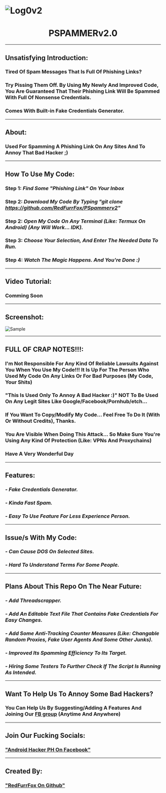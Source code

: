 # ![Log0v2](https://user-images.githubusercontent.com/80197308/153523663-6f87fbca-187f-43d8-a750-d9ee2cf02f0e.png)

# <h1 align="center">PSPAMMERv2.0

---

## Unsatisfying Introduction:

### Tired Of Spam Messages That Is Full Of Phishing Links?
### Try Pissing Them Off. By Using My Newly And Improved Code, You Are Guaranteed That Their Phishing Link Will Be Spammed With Full Of Nonsense Credentials.
### Comes With Built-in Fake Credentials Generator.

---
## About:
### Used For Spamming A Phishing Link On Any Sites And To Annoy That Bad Hacker ;)

---

## How To Use My Code:

### Step 1: _Find Some "Phishing Link" On Your Inbox_
### Step 2: _Download My Code By Typing "git clone https://github.com/RedFurrFox/PSpammerv2"_
### Step 2: _Open My Code On Any Terminal (Like: Termux On Android) (Any Will Work... IDK)._
### Step 3: _Choose Your Selection, And Enter The Needed Data To Run._
### Step 4: _Watch The Magic Happens. And You're Done :)_

---

## Video Tutorial:

### Comming Soon

---

## Screenshot:

![Sample](https://user-images.githubusercontent.com/80197308/153191700-8a4e588e-b0da-4317-a68e-beaa966088d0.png)

---

## FULL OF CRAP NOTES!!!:

### I'm Not Responsible For Any Kind Of Reliable Lawsuits Against You When You Use My Code!!! It Is Up For The Person Who Used My Code On Any Links Or For Bad Purposes (My Code, Your Shits)
### "This Is Used Only To Annoy A Bad Hacker :)" NOT To Be Used On Any Legit Sites Like Google/Facebook/Pornhub/etch...
### If You Want To Copy/Modify My Code... Feel Free To Do It (With Or Without Credits), Thanks.
### You Are Visible When Doing This Attack... So Make Sure You're Using Any Kind Of Protection (Like: VPNs And Proxychains)
###
### Have A Very Wonderful Day

---

## Features:

### _- Fake Credentials Generator._
### _- Kinda Fast Spam._
### _- Easy To Use Feature For Less Experience Person._

---

## Issue/s With My Code:

### _- Can Cause DOS On Selected Sites._
### _- Hard To Understand Terms For Some People._

---

## Plans About This Repo On The Near Future:

### _- Add Threadscrapper._
### _- Add An Editable Text File That Contains Fake Credentials For Easy Changes._
### _- Add Some Anti-Tracking Counter Measures (Like: Changable Random Proxies, Fake User Agents And Some Other Junks)._
### _- Improved Its Spamming Efficiency To Its Target._
### _- Hiring Some Testers To Further Check If The Script Is Running As Intended._

---

## Want To Help Us To Annoy Some Bad Hackers?

### You Can Help Us By Suggesting/Adding A Features And Joining Our [FB group](https://www.facebook.com/groups/1778790372291663) (Anytime And Anywhere)

---

## Join Our Fucking Socials: 

### ["Android Hacker PH On Facebook"](https://www.facebook.com/groups/1778790372291663)

---
  
## Created By: 
  
### ["RedFurrFox On Github"](https://github.com/RedFurrFox)
